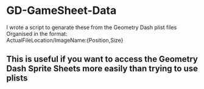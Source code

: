 # GD-GameSheet-Data

I wrote a script to genarate these from the Geometry Dash plist files \
Organised in the format: \
ActualFileLocation/ImageName:{Position,Size}

 
 ## This is useful if you want to access the Geometry Dash Sprite Sheets more easily than trying to use plists

